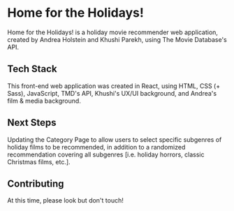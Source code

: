 # Home for the Holidays!

Home for the Holidays! is a holiday movie recommender web application, created by Andrea Holstein and Khushi Parekh, using The Movie Database's API. 

## Tech Stack

This front-end web application was created in React, using HTML, CSS (+ Sass), JavaScript, TMD's API, Khushi's UX/UI background, and Andrea's film & media background.

## Next Steps

Updating the Category Page to allow users to select specific subgenres of holiday films to be recommended, in addition to a randomized recommendation covering all subgenres [i.e. holiday horrors, classic Christmas films, etc.].

## Contributing

At this time, please look but don't touch!
